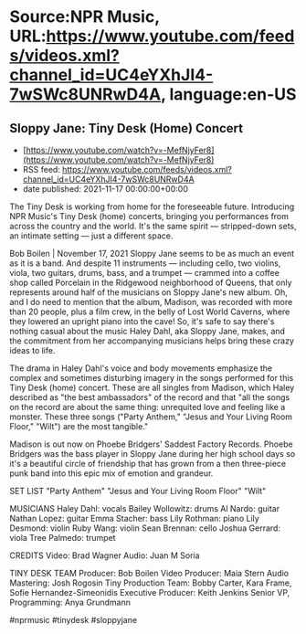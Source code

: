 # Source:NPR Music, URL:https://www.youtube.com/feeds/videos.xml?channel_id=UC4eYXhJI4-7wSWc8UNRwD4A, language:en-US

## Sloppy Jane: Tiny Desk (Home) Concert
 - [https://www.youtube.com/watch?v=-MefNjyFer8](https://www.youtube.com/watch?v=-MefNjyFer8)
 - RSS feed: https://www.youtube.com/feeds/videos.xml?channel_id=UC4eYXhJI4-7wSWc8UNRwD4A
 - date published: 2021-11-17 00:00:00+00:00

The Tiny Desk is working from home for the foreseeable future. Introducing NPR Music's Tiny Desk (home) concerts, bringing you performances from across the country and the world. It's the same spirit — stripped-down sets, an intimate setting — just a different space.

Bob Boilen | November 17, 2021
Sloppy Jane seems to be as much an event as it is a band. And despite 11 instruments — including cello, two violins, viola, two guitars, drums, bass, and a trumpet — crammed into a coffee shop called Porcelain in the Ridgewood neighborhood of Queens, that only represents around half of the musicians on Sloppy Jane's new album. Oh, and I do need to mention that the album, Madison, was recorded with more than 20 people, plus a film crew, in the belly of Lost World Caverns, where they lowered an upright piano into the cave! So, it's safe to say there's nothing casual about the music Haley Dahl, aka Sloppy Jane, makes, and the commitment from her accompanying musicians helps bring these crazy ideas to life.

The drama in Haley Dahl's voice and body movements emphasize the complex and sometimes disturbing imagery in the songs performed for this Tiny Desk (home) concert. These are all singles from Madison, which Haley described as "the best ambassadors" of the record and that "all the songs on the record are about the same thing: unrequited love and feeling like a monster. These three songs ("Party Anthem," "Jesus and Your Living Room Floor," "Wilt") are the most tangible."


Madison is out now on Phoebe Bridgers' Saddest Factory Records. Phoebe Bridgers was the bass player in Sloppy Jane during her high school days so it's a beautiful circle of friendship that has grown from a then three-piece punk band into this epic mix of emotion and grandeur.

SET LIST
"Party Anthem"
"Jesus and Your Living Room Floor"
"Wilt"

MUSICIANS
Haley Dahl: vocals
Bailey Wollowitz: drums
Al Nardo: guitar
Nathan Lopez: guitar
Emma Stacher: bass
Lily Rothman: piano
Lily Desmond: violin
Ruby Wang: violin
Sean Brennan: cello
Joshua Gerrard: viola
Tree Palmedo: trumpet

CREDITS
Video: Brad Wagner
Audio: Juan M Soria

TINY DESK TEAM
Producer: Bob Boilen
Video Producer: Maia Stern
Audio Mastering: Josh Rogosin
Tiny Production Team: Bobby Carter, Kara Frame, Sofie Hernandez-Simeonidis
Executive Producer: Keith Jenkins
Senior VP, Programming: Anya Grundmann

#nprmusic #tinydesk #sloppyjane

